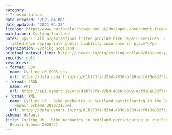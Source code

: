 ```yaml
---
category:
- Transportation
date_created: '2021-04-08'
date_updated: '2021-04-23'
license: https://www.nationalarchives.gov.uk/doc/open-government-licence/version/3/
maintainer: Cycling Scotland
notes: <p>"-  All organisations listed provide bike repair services  -    All organisations
  listed have appropriate public liability insurance in place"</p>
organization: Cycling Scotland
original_dataset_link: https://usmart.io/org/cyclingscotland/discovery/discovery-view-detail/a0f61e40-cdff-4f2c-85e6-5245d1980b9b
records: null
resources:
- format: CSV
  name: Cycling UK SCRS.csv
  url: https://data.usmart.io/org/d1b773fa-d2bd-4830-b399-ecfd18e832f3/resource?resourceGUID=b9a4e147-2393-4cf4-a1c6-1228053cbc76
- format: JSON
  name: API
  url: https://api.usmart.io/org/d1b773fa-d2bd-4830-b399-ecfd18e832f3/47d3e7ab-dd89-479d-9bcf-bfad1ee65ef5/1/urql
- format: XML
  name: Cycling UK - Bike mechanics in Scotland participating in the Scotland Cycle
    Repair Scheme 2020/21.xml
  url: https://data.usmart.io/org/d1b773fa-d2bd-4830-b399-ecfd18e832f3/resource?resourceGUID=0e015863-3700-4c04-954a-79c74dc7f6b9
schema: default
title: Cycling UK - Bike mechanics in Scotland participating in the Scotland Cycle
  Repair Scheme 2020/21
---
```

